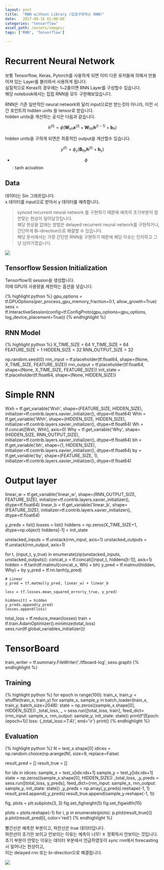 ```yaml
---
layout: post
title:  "RNN without Library (집접구현하는 RNN)"
date:   2017-09-16 01:00:00
categories: "tensorflow"
asset_path: /assets/images/
tags: ['RNN', 'Tensorflow']

---
```


# Recurrent Neural Network

보통 Tensorflow, Keras, Pytorch를 사용하게 되면 이미 다른 유저들에 의해서 만들어져 있는 Layer를 불러와서 사용하게 됩니다. <br>
실질적으로 Keras의 경우에는 1~2줄이면 RNN Layer를 구성할수 있습니다. <br>
해당 notebook에서는 집접 RNN을 모두 구현해보았습니다.

RNN은 기존 일반적인 neural network와 달리 input으로만 받는것이 아니라, 이전 시간 포인트의 hidden units 을 tensor로 받습니다.<br>
hidden units을 계산하는 공식은 다음과 같습니다.

$$ h^{(t)} = \phi \left( \mathbf{W}_{xh} \mathbf{x}^{(t)} + \mathbf{W}_{hh} \mathbf{h}^{(t-1)} + \mathbf{b}_h \right) $$

hidden units을 구하게 되면은 최종적인  output을 계산할수 있습니다.

$$ y^{(t)} = \phi_y \left( \mathbf{B}_{hy} \mathbf{h}^{(t)} + \mathbf{b}_y \right) $$

* $$ \phi $$ : tanh acivation


## Data

데이터는 Sin 그래프입니다.<br>
x 데이터를 input으로 받아서 y 데이터를 예측합니다.

> synced recurrent neural network 를 구현하기 때문에 예측의 초기부분이 잘 안맞는 현상이 일어날것입니다.<br>
> 해당 현상을 없애는 방법은 delayed recurrent neural network를 구현하거나, 간단하게 Bi-direction으로 해결할 수 있습니다. <br>
> 해당 문서에서는 가장 간단한 RNN을 구현하기 때문에 해당 이슈는 인지하고 그냥 넘어가겠습니다.

<img src="{{ page.asset_path }}rnn_sin_data.png" class="img-responsive img-rounded">

## Tensorflow Session Initialization

Tensorflow의 session을 생성합니다. <br>
이때 GPU의 사용량을 제한하는 옵션을 넣습니다.

{% highlight python %}
gpu_options = tf.GPUOptions(per_process_gpu_memory_fraction=0.1, allow_growth=True)
sess = tf.InteractiveSession(config=tf.ConfigProto(gpu_options=gpu_options,
                                                   log_device_placement=True))
{% endhighlight %}


## RNN Model

{% highlight python %}
X_TIME_SIZE = 64
Y_TIME_SIZE = 64
FEATURE_SIZE = 1
HIDDEN_SIZE = 32
RNN_OUTPUT_SIZE = 32

np.random.seed(0)
rnn_input = tf.placeholder(tf.float64, shape=(None, X_TIME_SIZE, FEATURE_SIZE))
rnn_output = tf.placeholder(tf.float64, shape=(None, X_TIME_SIZE, FEATURE_SIZE))
init_state = tf.placeholder(tf.float64, shape=(None, HIDDEN_SIZE))

# Simple RNN
Wxh = tf.get_variable('Wxh', shape=(FEATURE_SIZE, HIDDEN_SIZE),
                      initializer=tf.contrib.layers.xavier_initializer(), dtype=tf.float64)
Whh = tf.get_variable('Whh', shape=(HIDDEN_SIZE, HIDDEN_SIZE),
                      initializer=tf.contrib.layers.xavier_initializer(), dtype=tf.float64)
Wh = tf.concat([Wxh, Whh], axis=0)
Why = tf.get_variable('Why', shape=(HIDDEN_SIZE, RNN_OUTPUT_SIZE),
                      initializer=tf.contrib.layers.xavier_initializer(), dtype=tf.float64)
bh = tf.get_variable('bh', shape=(1, HIDDEN_SIZE),
                      initializer=tf.contrib.layers.xavier_initializer(), dtype=tf.float64)
by = tf.get_variable('by', shape=(FEATURE_SIZE, 1),
                      initializer=tf.contrib.layers.xavier_initializer(), dtype=tf.float64)

# Output layer
linear_w = tf.get_variable('linear_w', shape=(RNN_OUTPUT_SIZE, FEATURE_SIZE),
                      initializer=tf.contrib.layers.xavier_initializer(), dtype=tf.float64)
linear_b = tf.get_variable('linear_b', shape=(FEATURE_SIZE),
                      initializer=tf.contrib.layers.xavier_initializer(), dtype=tf.float64)

y_preds = list()
losses = list()
hiddens = np.zeros(X_TIME_SIZE+1, dtype=np.object)
hiddens[-1] = init_state

unstacked_inputs = tf.unstack(rnn_input, axis=1)
unstacked_outputs = tf.unstack(rnn_output, axis=1)

for t, (input_t, y_true) in enumerate(zip(unstacked_inputs, unstacked_outputs)):
    concat_x = tf.concat([input_t, hiddens[t-1]], axis=1)
    hidden = tf.tanh(tf.matmul(concat_x, Wh) + bh)
    y_pred = tf.matmul(hidden, Why) + by
    y_pred = tf.nn.tanh(y_pred)

    # Linear
    y_pred = tf.matmul(y_pred, linear_w) + linear_b

    loss = tf.losses.mean_squared_error(y_true, y_pred)

    hiddens[t] = hidden
    y_preds.append(y_pred)
    losses.append(loss)

total_loss = tf.reduce_mean(losses)
train = tf.train.AdamOptimizer().minimize(total_loss)
sess.run(tf.global_variables_initializer())

# TensorBoard
train_writer = tf.summary.FileWriter('./tfboard-log', sess.graph)
{% endhighlight %}

## Training

{% highlight python %}
for epoch in range(100):
    train_x, train_y = shuffle(train_x, train_y)
    for sample_x, sample_y in batch_loader(train_x, train_y, batch_size=2048):
        state = np.zeros((sample_x.shape[0], HIDDEN_SIZE))
        _total_loss, _ = sess.run([total_loss, train],
                                       feed_dict={rnn_input: sample_x,
                                                  rnn_output: sample_y,
                                                  init_state: state})
        print(f'[Epoch:{epoch+1}] loss: {_total_loss:<7.4}', end='\r')
    print()
{% endhighlight %}


## Evaluation

{% highlight python %}
N = test_x.shape[0]
idices = np.random.choice(np.arange(N), size=9, replace=False)

result_pred = []
result_true = []

for idx in idices:
    sample_x = test_x[idx:idx+1]
    sample_y = test_y[idx:idx+1]
    state = np.zeros((sample_x.shape[0], HIDDEN_SIZE))
    _total_loss, _y_preds = sess.run([total_loss, y_preds],
                                     feed_dict={rnn_input: sample_x,
                                                rnn_output: sample_y,
                                                init_state: state})
    _y_preds = np.array(_y_preds).reshape(-1, 1)
    result_pred.append(_y_preds)
    result_true.append(sample_y.reshape(-1, 1))

fig, plots = plt.subplots(3, 3)
fig.set_figheight(5)
fig.set_figwidth(15)

plots = plots.reshape(-1)
for i, p in enumerate(plots):
    p.plot(result_true[i])
    p.plot(result_pred[i], color='red')
{% endhighlight %}

빨간선은 예측한 부분이고, 파란선은 true 데이터입니다.<br>
파란선이 초기만 보이고 안보이는 이유는 예측이 너무! ㅎ 정확하서 안보이는 것입니다.<br>
초기 부분이 안맞는 이유는 데이터 부분에서 언급하였듯이 sync rnn에서 forecasting 시 일어나는 현상이고, <br>
이는 delayed rnn 또는 bi-direction으로 해결됩니다.

<img src="{{ page.asset_path }}rnn_sin_result.png" class="img-responsive img-rounded">